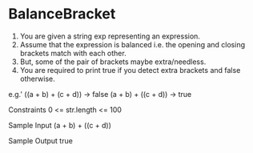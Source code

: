 # BalanceBracket

1. You are given a string exp representing an expression.
2. Assume that the expression is balanced  i.e. the opening and closing brackets match with each other.
3. But, some of the pair of brackets maybe extra/needless. 
4. You are required to print true if you detect extra brackets and false otherwise.

e.g.'
((a + b) + (c + d)) -> false
(a + b) + ((c + d)) -> true

Constraints
0 <= str.length <= 100

Sample Input
(a + b) + ((c + d))

Sample Output
true

